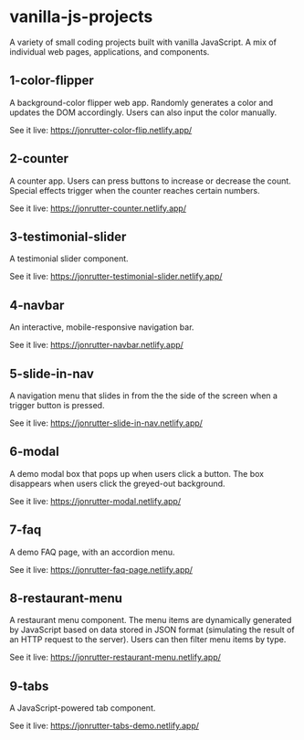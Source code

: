 # vanilla-js-projects
A variety of small coding projects built with vanilla JavaScript. A mix of individual web pages, applications, and components.

## 1-color-flipper

A background-color flipper web app. Randomly generates a color and updates the DOM accordingly. Users can also input the color manually.

See it live: https://jonrutter-color-flip.netlify.app/

## 2-counter

A counter app. Users can press buttons to increase or decrease the count. Special effects trigger when the counter reaches certain numbers.

See it live: https://jonrutter-counter.netlify.app/

## 3-testimonial-slider

A testimonial slider component.

See it live: https://jonrutter-testimonial-slider.netlify.app/

## 4-navbar

An interactive, mobile-responsive navigation bar.

See it live: https://jonrutter-navbar.netlify.app/

## 5-slide-in-nav

A navigation menu that slides in from the the side of the screen when a trigger button is pressed.

See it live: https://jonrutter-slide-in-nav.netlify.app/

## 6-modal

A demo modal box that pops up when users click a button. The box disappears when users click the greyed-out background.

See it live: https://jonrutter-modal.netlify.app/

## 7-faq

A demo FAQ page, with an accordion menu.

See it live: https://jonrutter-faq-page.netlify.app/

## 8-restaurant-menu

A restaurant menu component. The menu items are dynamically generated by JavaScript based on data stored in JSON format (simulating the result of an HTTP request to the server). Users can then filter menu items by type.

See it live: https://jonrutter-restaurant-menu.netlify.app/

## 9-tabs

A JavaScript-powered tab component.

See it live: https://jonrutter-tabs-demo.netlify.app/
